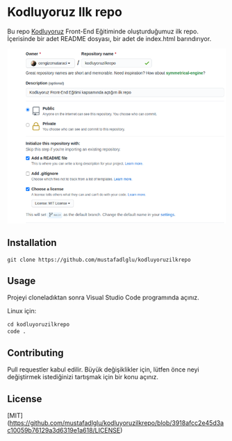 # Kodluyoruz Ilk repo

Bu repo [Kodluyoruz](https://kodluyoruz.org) Front-End Eğitiminde oluşturduğumuz ilk repo. İçerisinde bir adet README dosyası, bir adet de index.html barındırıyor.

![](github.png)

## Installation

```
git clone https://github.com/mustafadlglu/kodluyoruzilkrepo
```

## Usage

Projeyi cloneladıktan sonra Visual Studio Code programında açınız.

Linux için:

```
cd kodluyoruzilkrepo
code .
```

## Contributing

Pull requestler kabul edilir. Büyük değişiklikler için, lütfen önce neyi değiştirmek istediğinizi tartışmak için bir konu açınız.

## License

[MIT] (https://github.com/mustafadlglu/kodluyoruzilkrepo/blob/3918afcc2e45d3ac10059b76129a3d6319e1a618/LICENSE)